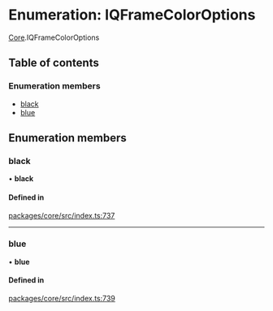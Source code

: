# Enumeration: IQFrameColorOptions

[Core](../modules/Core.md).IQFrameColorOptions

## Table of contents

### Enumeration members

- [black](Core.IQFrameColorOptions.md#black)
- [blue](Core.IQFrameColorOptions.md#blue)

## Enumeration members

### black

• **black**

#### Defined in

[packages/core/src/index.ts:737](https://github.com/iniquitybbs/iniquity/blob/dde6bbb/packages/core/src/index.ts#L737)

___

### blue

• **blue**

#### Defined in

[packages/core/src/index.ts:739](https://github.com/iniquitybbs/iniquity/blob/dde6bbb/packages/core/src/index.ts#L739)
